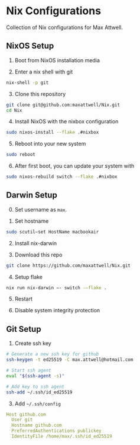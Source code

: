 # Nix Configurations
Collection of Nix configurations for Max Attwell.

## NixOS Setup
1. Boot from NixOS installation media

2. Enter a nix shell with git
``` sh
nix-shell -p git
```

3. Clone this repository
``` sh
git clone git@github.com:maxattwell/Nix.git
cd Nix
```

4. Install NixOS with the nixbox configuration
``` sh
sudo nixos-install --flake .#nixbox
```

5. Reboot into your new system
``` sh
sudo reboot
```

6. After first boot, you can update your system with
``` sh
sudo nixos-rebuild switch --flake .#nixbox
```

## Darwin Setup
0. Set username as `max`.

1. Set hostname 

``` sh
sudo scutil—set HostName macbookair 
```

2. Install nix-darwin

3. Download this repo
``` sh
git clone https://github.com/maxattwell/Nix.git
```

4. Setup flake

``` sh
nix run nix-darwin —- switch -—flake .
```

5. Restart

6. Disable system integrity protection 


## Git Setup 
1. Create ssh key
``` sh
# Generate a new ssh key for github
ssh-keygen -t ed25519 -C max.attwell@hotmail.com

# Start ssh agent
eval "$(ssh-agent -s)"

# Add key to ssh agent
ssh-add ~/.ssh/id_ed25519
```

3. Add `~/.ssh/config`

```yaml
Host github.com
  User git
  Hostname github.com
  PreferredAuthentications publickey
  IdentityFile /home/max/.ssh/id_ed25519
```
